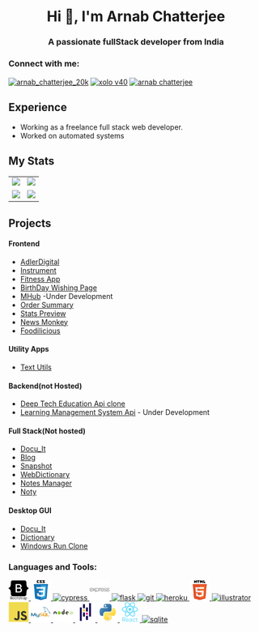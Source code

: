 <h1 align="center">Hi 👋, I'm Arnab Chatterjee</h1>
<h3 align="center">A passionate fullStack developer from India</h3>

<h3 align="left">Connect with me:</h3>
<p align="left">
<a href="https://www.leetcode.com/arnab_chatterjee_20k" target="blank"><img align="center" src="https://raw.githubusercontent.com/rahuldkjain/github-profile-readme-generator/master/src/images/icons/Social/leet-code.svg" alt="arnab_chatterjee_20k" height="30" width="40" /></a>
<a href="https://instagram.com/xolo v40" target="blank"><img align="center" src="https://raw.githubusercontent.com/rahuldkjain/github-profile-readme-generator/master/src/images/icons/Social/instagram.svg" alt="xolo v40" height="30" width="40" /></a>
<a href="https://www.hackerrank.com/arnab chatterjee" target="blank"><img align="center" src="https://raw.githubusercontent.com/rahuldkjain/github-profile-readme-generator/master/src/images/icons/Social/hackerrank.svg" alt="arnab chatterjee" height="30" width="40" /></a>
</p>


## Experience
* Working as a freelance full stack web developer.
* Worked on automated systems

## My Stats

<table cellspacing="0" cellpadding="0" border="0">
  <tr>
  <td align="center">
  <img src="https://github-readme-stats.vercel.app/api?username=ArnabChatterjee20k&show_icons=true&theme=tokyonight"></img>
</td>

<td align="center"><img src="https://github-readme-streak-stats.herokuapp.com/?user=ArnabChatterjee20k&theme=tokyonight"></img></td>
<tr>
<tr><td align="center"><img src="https://github-readme-stats.vercel.app/api/top-langs?username=ArnabChatterjee20k&show_icons=true&locale=en&layout=compact&theme=tokyonight"></img></td>
<td align="center"><img width="40%" src="https://user-images.githubusercontent.com/83803257/202971806-1bc3780b-1056-4508-8360-ab037290114a.svg"></img></td>
</tr>
</table>


## Projects

#### Frontend
* [AdlerDigital](https://adler-digital.netlify.app/)
* [Instrument](https://arnabchatterjee20k.github.io/Instrument-WebPage/)
* [Fitness App](https://abcfitness-app.netlify.app/)
* [BirthDay Wishing Page](https://arnabchatterjee20k.github.io/Birthday-wish-page/)
* [MHub](https://github.com/ArnabChatterjee20k/Mhub) -Under Development
* [Order Summary](https://arnabchatterjee20k.github.io/order-summary-component-main/)
* [Stats Preview](https://arnabchatterjee20k.github.io/stats-preview-card-component-main/)
* [News Monkey](https://github.com/ArnabChatterjee20k/News_Monkey)
* [Foodilicious](https://github.com/ArnabChatterjee20k/Foodicious)

#### Utility Apps
* [Text Utils](https://pedantic-kilby-aca0dd.netlify.app/)

#### Backend(not Hosted)
* [Deep Tech Education Api clone](https://github.com/ArnabChatterjee20k/DeepTech-Edu)
* [Learning Management System Api](https://github.com/ArnabChatterjee20k/LearningManagementSystem-Backend) - Under Development

#### Full Stack(Not hosted)
* [Docu_It](https://github.com/ArnabChatterjee20k/DoCU_It)
* [Blog](https://github.com/ArnabChatterjee20k/Flask---Advanced-Blog)
* [Snapshot](https://github.com/ArnabChatterjee20k/SNAPSHOT)
* [WebDictionary](https://github.com/ArnabChatterjee20k/Webdictionary)
* [Notes Manager](https://github.com/ArnabChatterjee20k/Notes-Manager)
* [Noty](https://github.com/ArnabChatterjee20k/NOTY---MERN)


#### Desktop GUI
* [Docu_It](https://github.com/ArnabChatterjee20k/DoCU_It)
* [Dictionary](https://github.com/ArnabChatterjee20k/Dictionary-GUI)
* [Windows Run Clone](https://github.com/ArnabChatterjee20k/Windows-Run-clone)


<h3 align="left">Languages and Tools:</h3>
<p align="left"> <a href="https://getbootstrap.com" target="_blank" rel="noreferrer"> <img src="https://raw.githubusercontent.com/devicons/devicon/master/icons/bootstrap/bootstrap-plain-wordmark.svg" alt="bootstrap" width="40" height="40"/> </a> <a href="https://www.w3schools.com/css/" target="_blank" rel="noreferrer"> <img src="https://raw.githubusercontent.com/devicons/devicon/master/icons/css3/css3-original-wordmark.svg" alt="css3" width="40" height="40"/> </a> <a href="https://www.cypress.io" target="_blank" rel="noreferrer"> <img src="https://raw.githubusercontent.com/simple-icons/simple-icons/6e46ec1fc23b60c8fd0d2f2ff46db82e16dbd75f/icons/cypress.svg" alt="cypress" width="40" height="40"/> </a> <a href="https://expressjs.com" target="_blank" rel="noreferrer"> <img src="https://raw.githubusercontent.com/devicons/devicon/master/icons/express/express-original-wordmark.svg" alt="express" width="40" height="40"/> </a> <a href="https://flask.palletsprojects.com/" target="_blank" rel="noreferrer"> <img src="https://www.vectorlogo.zone/logos/pocoo_flask/pocoo_flask-icon.svg" alt="flask" width="40" height="40"/> </a> <a href="https://git-scm.com/" target="_blank" rel="noreferrer"> <img src="https://www.vectorlogo.zone/logos/git-scm/git-scm-icon.svg" alt="git" width="40" height="40"/> </a> <a href="https://heroku.com" target="_blank" rel="noreferrer"> <img src="https://www.vectorlogo.zone/logos/heroku/heroku-icon.svg" alt="heroku" width="40" height="40"/> </a> <a href="https://www.w3.org/html/" target="_blank" rel="noreferrer"> <img src="https://raw.githubusercontent.com/devicons/devicon/master/icons/html5/html5-original-wordmark.svg" alt="html5" width="40" height="40"/> </a> <a href="https://www.adobe.com/in/products/illustrator.html" target="_blank" rel="noreferrer"> <img src="https://www.vectorlogo.zone/logos/adobe_illustrator/adobe_illustrator-icon.svg" alt="illustrator" width="40" height="40"/> </a> <a href="https://developer.mozilla.org/en-US/docs/Web/JavaScript" target="_blank" rel="noreferrer"> <img src="https://raw.githubusercontent.com/devicons/devicon/master/icons/javascript/javascript-original.svg" alt="javascript" width="40" height="40"/> </a> <a href="https://www.mysql.com/" target="_blank" rel="noreferrer"> <img src="https://raw.githubusercontent.com/devicons/devicon/master/icons/mysql/mysql-original-wordmark.svg" alt="mysql" width="40" height="40"/> </a> <a href="https://nodejs.org" target="_blank" rel="noreferrer"> <img src="https://raw.githubusercontent.com/devicons/devicon/master/icons/nodejs/nodejs-original-wordmark.svg" alt="nodejs" width="40" height="40"/> </a> <a href="https://pandas.pydata.org/" target="_blank" rel="noreferrer"> <img src="https://raw.githubusercontent.com/devicons/devicon/2ae2a900d2f041da66e950e4d48052658d850630/icons/pandas/pandas-original.svg" alt="pandas" width="40" height="40"/> </a> <a href="https://www.python.org" target="_blank" rel="noreferrer"> <img src="https://raw.githubusercontent.com/devicons/devicon/master/icons/python/python-original.svg" alt="python" width="40" height="40"/> </a> <a href="https://reactjs.org/" target="_blank" rel="noreferrer"> <img src="https://raw.githubusercontent.com/devicons/devicon/master/icons/react/react-original-wordmark.svg" alt="react" width="40" height="40"/> </a> <a href="https://www.sqlite.org/" target="_blank" rel="noreferrer"> <img src="https://www.vectorlogo.zone/logos/sqlite/sqlite-icon.svg" alt="sqlite" width="40" height="40"/> </a> </p>
